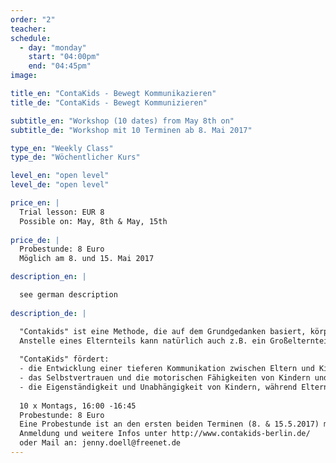 ```yaml
---
order: "2"
teacher: 
schedule:
  - day: "monday"
    start: "04:00pm"
    end: "04:45pm"
image:

title_en: "ContaKids - Bewegt Kommunikazieren"
title_de: "ContaKids - Bewegt Kommunizieren"

subtitle_en: "Workshop (10 dates) from May 8th on"
subtitle_de: "Workshop mit 10 Terminen ab 8. Mai 2017"

type_en: "Weekly Class"
type_de: "Wöchentlicher Kurs"

level_en: "open level"
level_de: "open level"

price_en: |
  Trial lesson: EUR 8  
  Possible on: May, 8th & May, 15th
  
price_de: |
  Probestunde: 8 Euro  
  Möglich am 8. und 15. Mai 2017 

description_en: |

  see german description
  
description_de: |

  "Contakids" ist eine Methode, die auf dem Grundgedanken basiert, körperlichen Kontakt zu nutzen, um eine tiefere Kommunikation zwischen Kindern und Eltern zu entwickeln, die für beide Seiten genussvoll ist. Über die Arbeit mit Bewegung kann das Kind seine motorischen Fähigkeiten und sein Selbstvertrauen stärken, während Eltern ein neues Vertrauensverhältnis zu ihren Kleinen aufbauen. Der Kurs richtet sich an Kinder von 2 - 4 Jahren.
  Anstelle eines Elternteils kann natürlich auch z.B. ein Großelternteil mitmachen. Tänzerische Vorerfahrung ist nicht notwendig.
  
  "ContaKids" fördert:  
  - die Entwicklung einer tieferen Kommunikation zwischen Eltern und Kindern, die für beide genussvoll ist: über die Arbeit mit dem eigenen Körper, mit Bewegung und körperlichem Kontakt.  
  - das Selbstvertrauen und die motorischen Fähigkeiten von Kindern und eine neue, vertrauensvolle Beziehung zwischen Eltern und Kind.  
  - die Eigenständigkeit und Unabhängigkeit von Kindern, während Eltern lernen, ihre Kinder in einem spielerischen Rahmen als Gleichberechtigte zu sehen, die sie bedingungslos unterstützen.
  
  10 x Montags, 16:00 -16:45    
  Probestunde: 8 Euro  
  Eine Probestunde ist an den ersten beiden Terminen (8. & 15.5.2017) möglich.  
  Anmeldung und weitere Infos unter http://www.contakids-berlin.de/   
  oder Mail an: jenny.doell@freenet.de
---
```

